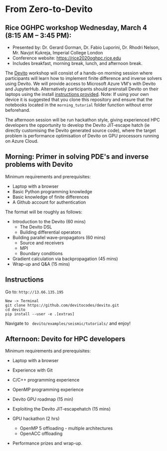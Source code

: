 # From Zero-to-Devito
## Rice OGHPC workshop Wednesday, March 4 (8:15 AM – 3:45 PM): 

* Presented by: Dr. Gerard Gorman, Dr. Fabio Luporini, Dr. Rhodri Nelson, Mr. Navjot Kukreja, Imperial College London
* Conference website: https://rice2020oghpc.rice.edu
* Includes breakfast, morning break, lunch, and afternoon break.

The [Devito](https://www.devitoproject.org/) workshop will consist of a hands-on morning session where participants will learn how to implement finite difference and inverse solvers using Devito. We will provide access to Microsoft Azure VM's with Devito and JupyterHub. Alternatively participants should preinstall Devito on their laptops using the install [instructions provided](https://github.com/devitocodes/devito). Note: If using your own device it is suggested that you clone this repository and ensure that the notebooks located in the `morning_tutorial` folder function without error beforehand.

The afternoon session will be run hackathon style, giving experienced HPC developers the opportunity to develop the Devito JIT-escape hatch (ie directly customising the Devito generated source code), where the target problem is performance optimisation of Devito on GPU processors running on Azure Cloud.  

## Morning: Primer in solving PDE's and inverse problems with Devito
Minimum requirements and prerequisites:
* Laptop with a browser
* Basic Python programming knowledge
* Basic knowledge of finite differences
* A Github account for authentication

The format will be roughly as follows:
* Introduction to the Devito (60 mins)
    * The Devito DSL
    * Building differential operators
* Building parallel wave-propagators (60 mins)
    * Source and receivers
    * MPI
    * Boundary conditions
* Gradient calculation via backpropagation (45 mins)
* Wrap-up and Q&A (15 mins)

## Instructions

Go to: ```http://13.66.135.195```

```
New -> Terminal
git clone https://github.com/devitocodes/devito.git
cd devito
pip install --user -e .[extras]
```
Navigate to ``` devito/examples/seismic/tutorials/``` and enjoy!


## Afternoon: Devito for HPC developers
Minimum requirements and prerequisites:
* Laptop with a browser
* Experience with Git
* C/C++ programming experience
* OpenMP programming experience

* Devito GPU roadmap (15 min)
* Exploiting the Devito JIT-escapehatch (15 mins)
* GPU hackathon (2 hrs)
    * OpenMP 5 offloading - multiple architectures
    * OpenACC offloading
* Performance prizes and wrap-up.
